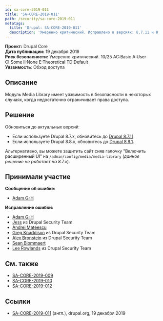 ```yaml
---
id: sa-core-2019-011
title: 'SA-CORE-2019-011'
path: /security/sa-core-2019-011
metatags:
  title: 'Drupal: SA-CORE-2019-011'
  description: 'Умеренно критический. Исправлено в версиях: 8.7.11 и 8.8.1.'
---
```


**Проект:** Drupal Core\
**Дата публикации:** 19 декабря 2019\
**Риск безопасности:** Умеренно критический. 10/25 AC:Basic A:User CI:Some II:None E:Theoretical TD:Default\
**Уязвимость**: Обход доступа

## Описание

Модуль Media Library имеет уязвимость в безопасности в некоторых случаях, когда недостаточно ограничивает права доступа.

## Решение

Обновиться до актуальных версий:

- Если используете Drupal 8.7.x, обновитесь до [Drupal 8.7.11](../../8/releases/release-8.7.11.md).
- Если используете Drupal 8.8.x, обновитесь до [Drupal 8.8.1](../../8/releases/release-8.8.1.md).

Альтернативно, вы можете защитить сайт сняв галочку "Включить расширенный UI" на `/admin/config/media/media-library` (_данное решение не работает на 8.7.x_). 

## Принимали участие

**Сообщение об ошибке:**

- [Adam G-H ](https://www.drupal.org/user/205645)

**Исправление ошибки:**

- [Adam G-H ](https://www.drupal.org/user/205645)
- [Jess](https://www.drupal.org/user/65776) из Drupal Security Team
- [Andrei Mateescu](https://www.drupal.org/user/729614)
- [Greg Knaddison](https://www.drupal.org/user/36762) из Drupal Security Team
- [Alex Bronstein](https://www.drupal.org/user/78040) из Drupal Security Team
- [Sean Blommaert](https://www.drupal.org/user/545912)
- [Lee Rowlands](https://www.drupal.org/user/395439) из Drupal Security Team

## См. также

- [SA-CORE-2019-009](sa-core-2019-009.md)
- [SA-CORE-2019-010](sa-core-2019-010.md)
- [SA-CORE-2019-012](sa-core-2019-012.md)

## Ссылки

- [SA-CORE-2019-011](https://www.drupal.org/SA-CORE-2019-011) (англ.), drupal.org, 19 декабря 2019